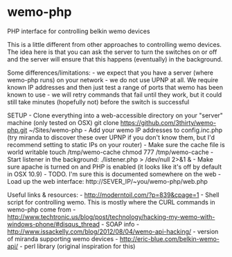 wemo-php
========

PHP interface for controlling belkin wemo devices

This is a little different from other approaches to controlling wemo devices. The idea here is that you can ask the server to turn the switches on or off and the server will ensure that this happens (eventually) in the background.

Some differences/limitations:
    - we expect that you have a server (where wemo-php runs) on your network
    - we do not use UPNP at all. We require known IP addresses and then just test a range of ports that wemo has been known to use
    - we will retry commands that fail until they work, but it could still take minutes (hopefully not) before the switch is successful

SETUP
    - Clone everything into a web-accessible directory on your "server" machine (only tested on OSX)
            git clone https://github.com/3thirty/wemo-php.git ~/Sites/wemo-php
    - Add your wemo IP addresses to config.inc.php (try miranda to discover these over UPNP if you don't know them, but I'd recommend setting to static IPs on your router)
    - Make sure the cache file is world writable
            touch /tmp/wemo-cache
            chmod 777 /tmp/wemo-cache
    - Start listener in the background:
            ./listener.php > /dev/null 2>&1 &
    - Make sure apache is turned on and PHP is enabled (it looks like it's off by default in OSX 10.9)
        - TODO. I'm sure this is documented somewhere on the web
    - Load up the web interface:
            http://SEVER_IP/~you/wemo-php/web.php

Useful links & resources:
    - http://moderntoil.com/?p=839&cpage=1 - Shell script for controlling wemo. This is mostly where the CURL commands in wemo-php come from
    - http://www.techtronic.us/blog/post/technology/hacking-my-wemo-with-windows-phone/#disqus_thread - SOAP info
    - http://www.issackelly.com/blog/2012/08/04/wemo-api-hacking/ - version of miranda supporting wemo devices
    - http://eric-blue.com/belkin-wemo-api/ - perl library (original inspiration for this)
